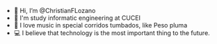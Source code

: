- 👋 Hi, I’m @ChristianFLozano
- 📖 I'm study informatic engineering at CUCEI
- 🎵 I love music in special corridos tumbados, like Peso pluma
- 💻 I believe that technology is the most important thing to the future.


<!---
ChristianFLozano/ChristianFLozano is a ✨ special ✨ repository because its `README.md` (this file) appears on your GitHub profile.
You can click the Preview link to take a look at your changes.
--->
